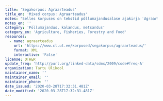 ```yaml
---
title: 'Segakorpus: Agraarteadus'
title_en: 'Mixed corpus: Agraarteadus'
notes: "Selles korpuses on tekstid põllumajandusalase ajakirja 'Agraarteadus' internetiarhiivist www.eau.ee/~aps/index.pp?AGRAARTEADUS (kokku ca  298 000 sõna). Korpuses on ajakirja numbrid perioodist 2001 – 2006. Korpusest puuduvad 2002. a nr 1 A. Tsahkna, 2002. a nr 3 A. Viltrop jt, 2003. a nr 1 M. Vadi jt, 2003. a nr 2 M. Vadi jt, 2003. a nr 2 V. Viljasoo ja I. Tomson, 2003. a nr 3 E. Nahkur jt ja  2003. a nr 3 P. Padrik ja Ü. Jaakma artiklid. Puudumise põhjuseks on tehnilised raskused vastavate artiklite teisendamisel.\r\n\r\nSelles korpuses on tekstid põllumajandusalase ajakirja 'Agraarteadus' internetiarhiivist www.eau.ee/~aps/index.pp?AGRAARTEADUS (kokku ca  298 000 sõna). Korpuses on ajakirja numbrid perioodist 2001 – 2006. Korpusest puuduvad 2002. a nr 1 A. Tsahkna, 2002. a nr 3 A. Viltrop jt, 2003. a nr 1 M. Vadi jt, 2003. a nr 2 M. Vadi jt, 2003. a nr 2 V. Viljasoo ja I. Tomson, 2003. a nr 3 E. Nahkur jt ja  2003. a nr 3 P. Padrik ja Ü. Jaakma artiklid. Puudumise põhjuseks on tehnilised raskused vastavate artiklite teisendamisel."
notes_en: ''
category: 'Põllumajandus, kalandus, metsandus'
category_en: 'Agriculture, Fisheries, Forestry and Food'
resources:
  - name: agraarteadus
    url: 'https://www.cl.ut.ee/korpused/segakorpus/agraarteadus/'
    format: XML
    interactive: 'False'
license: OTHER
update_freq: 'http://purl.org/linked-data/sdmx/2009/code#freq-A'
organization: Tartu Ülikool
maintainer_name: ''
maintainer_email: ''
maintainer_phone: ''
date_issued: '2020-03-28T17:32:31.481Z'
date_modified: '2020-03-28T17:32:31.481Z'
---
```



